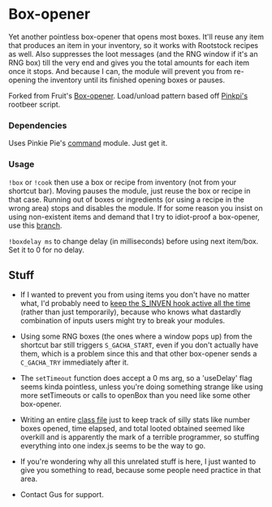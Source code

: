 # Box-opener
Yet another pointless box-opener that opens most boxes. It'll reuse any item that produces an item in your inventory, so it works with Rootstock recipes as well. Also suppresses the loot messages (and the RNG window if it's an RNG box) till the very end and gives you the total amounts for each item once it stops. And because I can, the module will prevent you from re-opening the inventory until its finished opening boxes or pauses.

Forked from Fruit's [Box-opener](https://github.com/soler91/box-opener). Load/unload pattern based off [Pinkpi's](https://github.com/pinkipi) rootbeer script.

### Dependencies
Uses Pinkie Pie's [command](https://github.com/pinkipi/command) module. Just get it.

### Usage
`!box` or `!cook` then use a box or recipe from inventory (not from your shortcut bar). Moving pauses the module, just reuse the box or recipe in that case. Running out of boxes or ingredients (or using a recipe in the wrong area) stops and disables the module. If for some reason you insist on using non-existent items and demand that I try to idiot-proof a box-opener, use this [branch](https://github.com/Some-AV-Popo/box-opener/tree/inven-stuff).

`!boxdelay ms` to change delay (in milliseconds) before using next item/box. Set it to 0 for no delay.

## Stuff
* If I wanted to prevent you from using items you don't have no matter what, I'd probably need to [keep the S_INVEN hook active all the time](https://github.com/Some-AV-Popo/box-opener/tree/inven-stuff) (rather than just temporarily), because who knows what dastardly combination of inputs users might try to break your modules.

* Using some RNG boxes (the ones where a window pops up) from the shortcut bar still triggers `S_GACHA_START`, even if you don't actually have them, which is a problem since this and that other box-opener sends a `C_GACHA_TRY` immediately after it.

* The `setTimeout` function does accept a 0 ms arg, so a 'useDelay' flag seems kinda pointless, unless you're doing something strange like using more setTimeouts or calls to openBox than you need like some other box-opener.

* Writing an entire [class file](https://github.com/Some-AV-Popo/box-opener/commit/cce6821ac1d04fd7544228fdf32bfbe03d909a1e) just to keep track of silly stats like number boxes opened, time elapsed, and total looted obtained seemed like overkill and is apparently the mark of a terrible programmer, so stuffing everything into one index.js seems to be the way to go.

* If you're wondering why all this unrelated stuff is here, I just wanted to give you something to read, because some people need practice in that area.

* Contact Gus for support.
